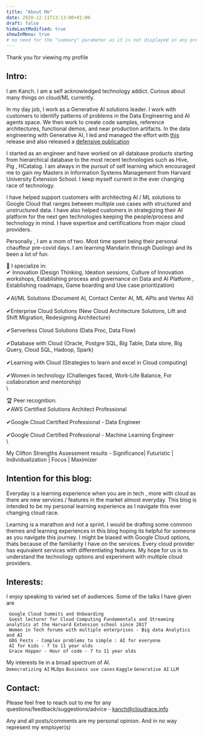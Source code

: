 ```yaml
---
title: "About Me"
date: 2020-12-11T13:13:00+01:00
draft: false
hideLastModified: true
showInMenu: true
# no need for the "summary" parameter as it is not displayed in any previews
---
```


Thank you for viewing my profile

## Intro:
I am Kanch. I am a self acknowledged technology addict. Curious about many things on cloud/ML currently. 

In my day job, I work as a Generative AI solutions leader. I work with customers to identify patterns of problems in the Data Engineering and AI agents space. We then work to create code samples, reference architectures, functional demos, and near production artifacts. 
In the data engineering with Generative AI, I led and managed the effort with [this](https://github.com/GoogleCloudPlatform/Open_Data_QnA) release and also released a [defensive publication](tdcommons.org/dpubs_series/6763/) 

I started as an engineer and have worked on all database products starting from hierarchical database to the most recent technologies such as Hive, Pig , HCatalog. I am always in the pursuit of self learning which encouraged me to gain my Masters in Information Systems Management from Harvard University Extension School. I keep myself current in the ever changing race of technology.

I have helped support customers with architecting AI / ML solutions to Google Cloud that ranges between multiple use cases with structured and unstructured data. I have also helped customers in strategizing their AI platform for the next gen technologies keeping the people/process and technology in mind. I have expertise and certifications from major cloud providers.

Personally , I am a mom of two. Most time spent being their personal chauffeur pre-covid days. I am learning Mandarin through Duolingo and its been a lot of fun.

 👥 I specialize in: \
  ✔ Innovation (Design Thinking, Ideation sessions, Culture of Innovation workshops, Establishing process and governance on Data and AI Platform , Establishing roadmaps, Game boarding and Use case prioritization) <br>\
  ✔AI/ML Solutions (Document AI, Contact Center AI, ML APIs and Vertex AI) <br>\
  ✔Enterprise Cloud Solutions (New Cloud Architecture Solutions, Lift and Shift Migration, Redesigning Architecture) <br>\
  ✔Serverless Cloud Solutions (Data Proc, Data Flow) <br>\
  ✔Database with Cloud (Oracle, Postgre SQL, Big Table, Data store, Big Query, Cloud SQL, Hadoop, Spark) <br>\
  ✔Learning with Cloud (Strategies to learn and excel in Cloud computing)<br>\
  ✔Women in technology (Challenges faced, Work-Life Balance, For collaboration and mentorship) <br>\

 🏆 Peer recognition: \
  ✔AWS Certified Solutions Architect Professional <br> \
  ✔Google Cloud Certified Professional - Data Engineer <br>\
  ✔Google Cloud Certified Professional - Machine Learning Engineer <br>\

  My Clifton Strengths Assessment results - Significance| Futuristic | Individualization | Focus | Maximizer <br>

## Intention for this blog:
Everyday is a learning experience when you are in tech , more with cloud as there are new services / features in the market almost everyday. 
This blog is intended to be my personal learning experience as I navigate this ever changing cloud race. 

Learning is a marathon and not a sprint. I would be drafting some common themes and learning experiences in this blog hoping its helpful for someone as you navigate this journey. I might be biased with Google Cloud options, thats because of the familiarity I have on the services. Every cloud provider has equivalent services with differentiating features. My hope for us is to understand the technology options and experiment with multiple cloud providers.

## Interests:

I enjoy speaking to varied set of audiences. Some of the talks I have given are

```
 Google Cloud Summits and Onboarding
 Guest lecturer for Cloud Computing Fundamentals and Streaming analytics at the Harvard Extension school since 2017
 Women in Tech forums with multiple enterprises - Big data Analytics and AI
 GDG Fests - Complex problems to simple : AI for everyone
 AI for kids - 7 to 11 year olds
 Grace Hopper - Hour of code - 7 to 11 year olds
```

My interests lie in a broad spectrum of AI.\
         `Democratizing AI` `MLOps` `Business use cases` `Kaggle` `Generative AI` `LLM`

## Contact:
Please feel free to reach out to me for any questions/feedback/suggestions/advice - kanch@cloudrace.info

Any and all posts/comments are my personal opinion. And in no way represent my employer(s)

